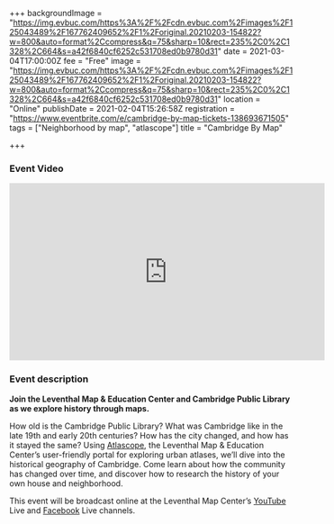 +++
backgroundImage = "https://img.evbuc.com/https%3A%2F%2Fcdn.evbuc.com%2Fimages%2F125043489%2F167762409652%2F1%2Foriginal.20210203-154822?w=800&auto=format%2Ccompress&q=75&sharp=10&rect=235%2C0%2C1328%2C664&s=a42f6840cf6252c531708ed0b9780d31"
date = 2021-03-04T17:00:00Z
fee = "Free"
image = "https://img.evbuc.com/https%3A%2F%2Fcdn.evbuc.com%2Fimages%2F125043489%2F167762409652%2F1%2Foriginal.20210203-154822?w=800&auto=format%2Ccompress&q=75&sharp=10&rect=235%2C0%2C1328%2C664&s=a42f6840cf6252c531708ed0b9780d31"
location = "Online"
publishDate = 2021-02-04T15:26:58Z
registration = "https://www.eventbrite.com/e/cambridge-by-map-tickets-138693671505"
tags = ["Neighborhood by map", "atlascope"]
title = "Cambridge By Map"

+++
### Event Video

<iframe width="560" height="315" src="https://www.youtube.com/embed/riD6_FDWuYw" frameborder="0" allow="accelerometer; autoplay; clipboard-write; encrypted-media; gyroscope; picture-in-picture" allowfullscreen></iframe>

### Event description

**Join the Leventhal Map & Education Center and Cambridge Public Library as we explore history through maps.**

How old is the Cambridge Public Library? What was Cambridge like in the late 19th and early 20th centuries? How has the city changed, and how has it stayed the same? Using [Atlascope](https://atlascope.leventhalmap.org/), the Leventhal Map & Education Center’s user-friendly portal for exploring urban atlases, we’ll dive into the historical geography of Cambridge. Come learn about how the community has changed over time, and discover how to research the history of your own house and neighborhood.

This event will be broadcast online at the Leventhal Map Center’s [YouTube](https://www.youtube.com/channel/UCb7XDT7zQeq493V8E6SNw-g) Live and [Facebook](https://www.facebook.com/bplmaps/videos/?ref=page_internal) Live channels.